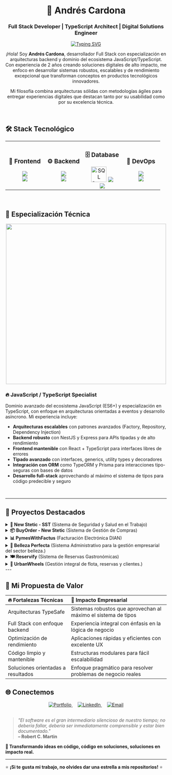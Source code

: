 <div align="center">

# 🚀 Andrés Cardona
### Full Stack Developer | TypeScript Architect | Digital Solutions Engineer

[![Typing SVG](https://readme-typing-svg.herokuapp.com?font=Fira+Code&size=18&duration=2500&pause=1000&color=00D4FF&center=true&width=600&lines=Crafting+scalable+architectures+with+TypeScript;Building+the+future%2C+one+commit+at+a+time;Transforming+complex+ideas+into+elegant+code;2+years+turning+concepts+into+reality)](https://git.io/typing-svg)

¡Hola! Soy **Andrés Cardona**, desarrollador Full Stack con especialización en arquitecturas backend y dominio del ecosistema JavaScript/TypeScript. Con experiencia de 2 años creando soluciones digitales de alto impacto, me enfoco en desarrollar sistemas robustos, escalables y de rendimiento excepcional que transforman conceptos en productos tecnológicos innovadores.

Mi filosofía combina arquitecturas sólidas con metodologías ágiles para entregar experiencias digitales que destacan tanto por su usabilidad como por su excelencia técnica.

</div>

<br>

## 🛠️ **Stack Tecnológico**

<div align="center">

<table>
<tr>
<td align="center" width="25%">
<h3>🎨 Frontend</h3>
<img src="https://skillicons.dev/icons?i=typescript,javascript,react,astro" />
<br>
<img src="https://skillicons.dev/icons?i=html,css,bootstrap,tailwind" />
</td>
<td align="center" width="25%">
<h3>⚙️ Backend</h3>
<img src="https://skillicons.dev/icons?i=nodejs,express,nestjs" />
<br>
<img src="https://skillicons.dev/icons?i=python,fastapi,php,laravel" />
</td>
<td align="center" width="25%">
<h3>🗄️ Database</h3>
<img src="https://cdn.jsdelivr.net/gh/devicons/devicon/icons/microsoftsqlserver/microsoftsqlserver-plain.svg" width="48" height="48" alt="SQL Server" />
<img src="https://skillicons.dev/icons?i=sqlite" />
<br>
<img src="https://skillicons.dev/icons?i=mysql,postgresql,mongodb" />

</td>
<td align="center" width="25%">
<h3>🔧 DevOps</h3>
<img src="https://skillicons.dev/icons?i=docker,nginx" />
<br>
<img src="https://skillicons.dev/icons?i=githubactions,github,git" />
</td>
</tr>
</table>

</div>

<br>

## 🎯 **Especialización Técnica**

<div align="center">
<img width="500" src="https://user-images.githubusercontent.com/74038190/212284100-561aa473-3905-4a80-b561-0d28506553ee.gif">
</div>

### 🔥 **JavaScript / TypeScript Specialist**
Dominio avanzado del ecosistema JavaScript (ES6+) y especialización en TypeScript, con enfoque en arquitecturas orientadas a eventos y desarrollo asíncrono. Mi experiencia incluye:

- **Arquitecturas escalables** con patrones avanzados (Factory, Repository, Dependency Injection)
- **Backend robusto** con NestJS y Express para APIs tipadas y de alto rendimiento
- **Frontend mantenible** con React + TypeScript para interfaces libres de errores
- **Tipado avanzado** con interfaces, generics, utility types y decoradores
- **Integración con ORM** como TypeORM y Prisma para interacciones tipo-seguras con bases de datos
- **Desarrollo full-stack** aprovechando al máximo el sistema de tipos para código predecible y seguro

<br>

---

## 🚀 Proyectos Destacados

<details>
<summary><strong>🏥 New Stetic - SST</strong> (Sistema de Seguridad y Salud en el Trabajo)</summary>
<br>
  
**Sistema basado en microservicios** para el area de Seguridad y Salud en el Trabajo de New Stetic S.A para la gestión de personal, exámenes médicos, inspecciones, accidentalidad y equipos de protección personal.

**Stack Tecnológico:**
- Frontend: React + Tailwind CSS
- Backend: Node.js + Express + NestJS
- Base de Datos: SQL Server
- DevOps: Docker - Docker Compose

**Impacto:** Digitalización completa de procesos de SST, mejorando trazabilidad y cumplimiento legal en un 100%.

</details>

<details>
<summary><strong>📦 BuyOrder - New Stetic</strong> (Sistema de Gestión de Compras)</summary>
<br>
  
**Plataforma de microservicios** para el area de compras de New Stetic S.A para la gestión y seguimiento de órdenes de compra nacionales (OCN), mejorando la comunicación con proveedores, el control logístico del almacén y la calificación del cumplimiento de los proveedores.

**Stack Tecnológico:**
- Frontend: React + TypeScript + Tailwind CSS
- Backend: Node.js + Express
- Base de Datos: SQL Server
- DevOps: Docker - Docker Compose

**Impacto:** Automatización del 90% del seguimiento de órdenes, mejorando la comunicación con proveedores y eficiencia logística.

</details>

<details>
<summary><strong>📊 PymesWithFactus</strong> (Facturación Electrónica DIAN)</summary>
<br>
  
**Sistema de facturación electrónica certificado** por la DIAN para el mercado colombiano, con firma digital y validación XML.

**Stack Tecnológico:**
- Frontend: React + JavaScript + Tailwind CSS
- Backend: Node.js + Express
- Base de Datos: MySQL
- DevOps: Docker

**Impacto:** Automatización completa del proceso de facturación electrónica, mejorando cumplimiento normativo al 100%.

</details>

<details>
<summary><strong>💄 Belleza Perfecta</strong> (Sistema Administrativo para la gestión empresarial del sector belleza.)</summary>
<br>
  
**Plataforma completa** para la gestión empresarial del sector belleza con módulos integrados.

**Stack Tecnológico:**
- Frontend: React + TypeScript + Tailwind CSS
- Backend: Node.js + NestJS
- Base de Datos: MySQL
- DevOps: Docker - Docker Compose

**Características:** Gestión de clientes, inventario, citas, reportes y facturación integrada.

</details>

<details>
<summary><strong>🍽️ Reservify</strong> (Sistema de Reservas Gastronómicas)</summary>
<br>
  
**Plataforma de reservas** para restaurante con experiencia intuitiva para clientes y panel administrativo completo.

**Stack Tecnológico:**
- Frontend: React + JavaScript + Tailwind CSS
- Backend: Python + FastAPI
- Base de Datos: MySQL
- DevOps: Docker

**Características:** Integración con pasarelas de pago, notificaciones en tiempo real, analítica avanzada de reservas.

</details>

<details>
<summary><strong>🚗 UrbanWheels</strong> (Gestión integral de flota, reservas y clientes.)</summary>
<br>
  
**Sistema avanzado** para la gestión de flotas de vehículos, reservas y clientes, que mejora la eficiencia operativa y la experiencia del usuario.

**Stack Tecnológico:**
- Frontend: React + Tailwind CSS
- Backend: Node.js + Express.js
- Base de Datos: MySQL

**Características:** Mejoró la eficiencia operativa y redujo los errores en reservas y gestión de flota.

</details>
---

## 💯 Mi Propuesta de Valor

<div align="center">

| 🔥 **Fortalezas Técnicas** | 🚀 **Impacto Empresarial** |
|:---------------------------|:---------------------------|
| Arquitecturas TypeSafe | Sistemas robustos que aprovechan al máximo el sistema de tipos |
| Full Stack con enfoque backend | Experiencia integral con énfasis en la lógica de negocio |
| Optimización de rendimiento | Aplicaciones rápidas y eficientes con excelente UX |
| Código limpio y mantenible | Estructuras modulares para fácil escalabilidad |
| Soluciones orientadas a resultados | Enfoque pragmático para resolver problemas de negocio reales |

</div>

## 🌐 **Conectemos**

<div align="center">

<a href="https://portfolio-cardonaandres-projects.vercel.app/">
<img src="https://img.shields.io/badge/🌐%20Portfolio-FF6B6B?style=for-the-badge&logoColor=white" alt="Portfolio">
</a>
&nbsp;&nbsp;&nbsp;
<a href="https://linkedin.com/in/andrés-cardona-18418a206">
<img src="https://img.shields.io/badge/LinkedIn-0077B5?style=for-the-badge&logo=linkedin&logoColor=white" alt="LinkedIn">
</a>
&nbsp;&nbsp;&nbsp;
<a href="mailto:11cardona31@gmail.com">
<img src="https://img.shields.io/badge/Email-4285F4?style=for-the-badge&logo=gmail&logoColor=white" alt="Email">
</a>

</div>

<br>

<div>

> *"El software es el gran intermediario silencioso de nuestro tiempo; no debería fallar, debería ser inmediatamente comprensible y estar bien documentado."*  
> **– Robert C. Martin**

**🎯 Transformando ideas en código, código en soluciones, soluciones en impacto real.**

---

⭐ **¡Si te gusta mi trabajo, no olvides dar una estrella a mis repositorios!** ⭐

</div>



